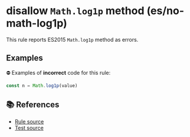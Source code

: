# disallow `Math.log1p` method (es/no-math-log1p)

This rule reports ES2015 `Math.log1p` method as errors.

## Examples

⛔ Examples of **incorrect** code for this rule:

```js
const n = Math.log1p(value)
```

## 📚 References

- [Rule source](../../lib/rules/no-math-log1p.js)
- [Test source](../../tests/lib/rules/no-math-log1p.js)
